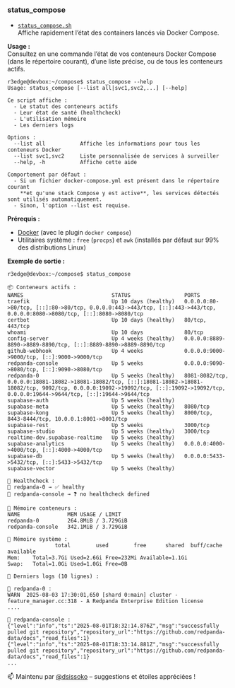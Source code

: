 ### status_compose

- [`status_compose.sh`](./scripts/status_compose.sh)  
  Affiche rapidement l’état des containers lancés via Docker Compose.

**Usage :**  
Consultez en une commande l’état de vos conteneurs Docker Compose (dans le répertoire courant), d’une liste précise, ou de tous les conteneurs actifs.

```shell
r3edge@devbox:~/compose$ status_compose --help
Usage: status_compose [--list all|svc1,svc2,...] [--help]

Ce script affiche :
  - Le statut des conteneurs actifs
  - Leur état de santé (healthcheck)
  - L'utilisation mémoire
  - Les derniers logs

Options :
  --list all           Affiche les informations pour tous les conteneurs Docker
  --list svc1,svc2     Liste personnalisée de services à surveiller
  --help, -h           Affiche cette aide

Comportement par défaut :
  - Si un fichier docker-compose.yml est présent dans le répertoire courant
    **et qu'une stack Compose y est active**, les services détectés sont utilisés automatiquement.
  - Sinon, l'option --list est requise.
```

**Prérequis :**
- [Docker](https://docs.docker.com/get-docker/) (avec le plugin `docker compose`)
- Utilitaires système : `free` (`procps`) et `awk` (installés par défaut sur 99% des distributions Linux)

**Exemple de sortie :**

```shell
r3edge@devbox:~/compose$ status_compose

📦 Conteneurs actifs :
NAMES                            STATUS                 PORTS
traefik                          Up 10 days (healthy)   0.0.0.0:80->80/tcp, [::]:80->80/tcp, 0.0.0.0:443->443/tcp, [::]:443->443/tcp, 0.0.0.0:8080->8080/tcp, [::]:8080->8080/tcp
certbot                          Up 10 days (healthy)   80/tcp, 443/tcp
whoami                           Up 10 days             80/tcp
config-server                    Up 4 weeks (healthy)   0.0.0.0:8889-8890->8889-8890/tcp, [::]:8889-8890->8889-8890/tcp
github-webhook                   Up 4 weeks             0.0.0.0:9000->9000/tcp, [::]:9000->9000/tcp
redpanda-console                 Up 5 weeks             0.0.0.0:9090->8080/tcp, [::]:9090->8080/tcp
redpanda-0                       Up 5 weeks (healthy)   8081-8082/tcp, 0.0.0.0:18081-18082->18081-18082/tcp, [::]:18081-18082->18081-18082/tcp, 9092/tcp, 0.0.0.0:19092->19092/tcp, [::]:19092->19092/tcp, 0.0.0.0:19644->9644/tcp, [::]:19644->9644/tcp
supabase-auth                    Up 5 weeks (healthy)
supabase-meta                    Up 5 weeks (healthy)   8080/tcp
supabase-kong                    Up 5 weeks (healthy)   8000/tcp, 8443-8444/tcp, 10.0.0.1:8001->8001/tcp
supabase-rest                    Up 5 weeks             3000/tcp
supabase-studio                  Up 5 weeks (healthy)   3000/tcp
realtime-dev.supabase-realtime   Up 5 weeks (healthy)
supabase-analytics               Up 5 weeks (healthy)   0.0.0.0:4000->4000/tcp, [::]:4000->4000/tcp
supabase-db                      Up 5 weeks (healthy)   0.0.0.0:5433->5432/tcp, [::]:5433->5432/tcp
supabase-vector                  Up 5 weeks (healthy)

🧪 Healthcheck :
🔹 redpanda-0 → ✅ healthy
🔹 redpanda-console → ❓ no healthcheck defined

🧠 Mémoire conteneurs :
NAME               MEM USAGE / LIMIT
redpanda-0         264.8MiB / 3.729GiB
redpanda-console   342.1MiB / 3.729GiB

🧠 Mémoire système :
               total        used        free      shared  buff/cache   available
Mem:    Total=3.7Gi Used=2.6Gi Free=232Mi Available=1.1Gi
Swap:   Total=1.0Gi Used=1.0Gi Free=0B

🧾 Derniers logs (10 lignes) :

🔸 redpanda-0 :
WARN  2025-08-03 17:30:01,650 [shard 0:main] cluster - feature_manager.cc:318 - A Redpanda Enterprise Edition license
....

🔸 redpanda-console :
{"level":"info","ts":"2025-08-01T18:32:14.876Z","msg":"successfully pulled git repository","repository_url":"https://github.com/redpanda-data/docs","read_files":1}
{"level":"info","ts":"2025-08-01T18:33:14.881Z","msg":"successfully pulled git repository","repository_url":"https://github.com/redpanda-data/docs","read_files":1}
...
```


📫 Maintenu par [@dsissoko](https://github.com/dsissoko) – suggestions et étoiles appréciées !
